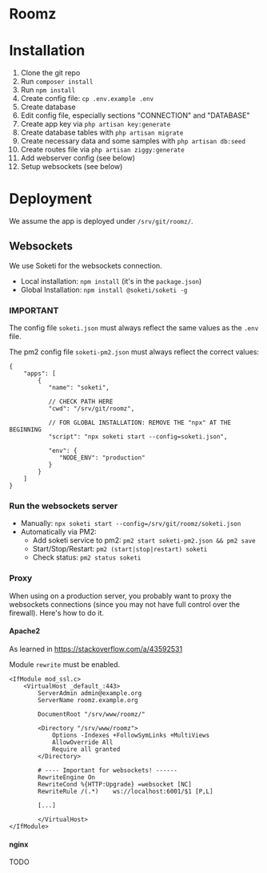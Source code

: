 # Roomz

# Installation

1. Clone the git repo
2. Run `composer install`
3. Run `npm install`
4. Create config file: `cp .env.example .env`
5. Create database
6. Edit config file, especially sections "CONNECTION" and "DATABASE"
7. Create app key via `php artisan key:generate`
8. Create database tables with `php artisan migrate`
9. Create necessary data and some samples with `php artisan db:seed`
10. Create routes file via `php artisan ziggy:generate`
11. Add webserver config (see below)
12. Setup websockets (see below)

# Deployment
We assume the app is deployed under `/srv/git/roomz/`.

## Websockets
We use Soketi for the websockets connection.

* Local installation: `npm install` (it's in the `package.json`)
* Global Installation: `npm install @soketi/soketi -g`

### IMPORTANT
The config file `soketi.json` must always reflect the same values as the `.env` file. 

The pm2 config file `soketi-pm2.json` must always reflect the correct values:

````
{
    "apps": [
        {
           "name": "soketi",
           
           // CHECK PATH HERE
           "cwd": "/srv/git/roomz",

           // FOR GLOBAL INSTALLATION: REMOVE THE "npx" AT THE BEGINNING
           "script": "npx soketi start --config=soketi.json",
           
           "env": {
              "NODE_ENV": "production"
           }
        }
    ]
}
````

### Run the websockets server
* Manually: `npx soketi start --config=/srv/git/roomz/soketi.json`
* Automatically via PM2:
  * Add soketi service to pm2: `pm2 start soketi-pm2.json && pm2 save`
  * Start/Stop/Restart: `pm2 (start|stop|restart) soketi`
  * Check status: `pm2 status soketi`

### Proxy

When using on a production server, you probably want to proxy the websockets connections 
(since you may not have full control over the firewall). Here's how to do it.

#### Apache2
As learned in https://stackoverflow.com/a/43592531

Module `rewrite` must be enabled.

````
<IfModule mod_ssl.c>
    <VirtualHost _default_:443>
        ServerAdmin admin@example.org
        ServerName roomz.example.org

        DocumentRoot "/srv/www/roomz/"

        <Directory "/srv/www/roomz">
            Options -Indexes +FollowSymLinks +MultiViews
            AllowOverride All
            Require all granted    
        </Directory>

        # ---- Important for websockets! ------
        RewriteEngine On
        RewriteCond %{HTTP:Upgrade} =websocket [NC]
        RewriteRule /(.*)    ws://localhost:6001/$1 [P,L]
        
        [...]

        </VirtualHost>
</IfModule>
````

#### nginx
TODO
